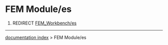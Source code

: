 # FEM Module/es
1.  REDIRECT [FEM\_Workbench/es](FEM_Workbench/es.md)

---
[documentation index](../README.md) > FEM Module/es
